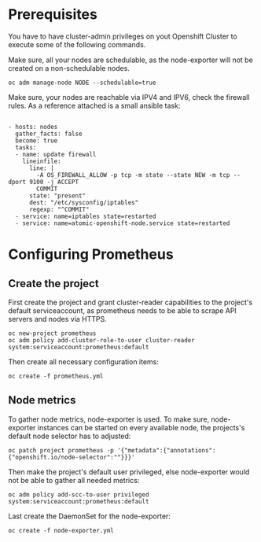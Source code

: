 # Prerequisites

You have to have cluster-admin privileges on yout Openshift Cluster to execute some of the following commands.

Make sure, all your nodes are schedulable, as the node-exporter will not be created on a non-schedulable nodes.

```
oc adm manage-node NODE --schedulable=true
```

Make sure, your nodes are reachable via IPV4 and IPV6, check the firewall rules. As a reference attached is a small ansible task:
```

- hosts: nodes
  gather_facts: false
  become: true
  tasks:
  - name: update firewall
    lineinfile:
      line: |
        -A OS_FIREWALL_ALLOW -p tcp -m state --state NEW -m tcp --dport 9100 -j ACCEPT
        COMMIT
      state: "present"
      dest: "/etc/sysconfig/iptables"
      regexp: "^COMMIT"
  - service: name=iptables state=restarted
  - service: name=atomic-openshift-node.service state=restarted
```

# Configuring Prometheus

## Create the project

First create the project and grant cluster-reader capabilities to the project's default serviceaccount, as prometheus needs to be able to scrape API servers and nodes via HTTPS.

```
oc new-project prometheus
oc adm policy add-cluster-role-to-user cluster-reader system:serviceaccount:prometheus:default
```

Then create all necessary configuration items:
```
oc create -f prometheus.yml
```

## Node metrics

To gather node metrics, node-exporter is used. To make sure, node-exporter instances can be started on every available node, the projects's default node selector has to adjusted:
```
oc patch project prometheus -p '{"metadata":{"annotations":{"openshift.io/node-selector":""}}}'
```

Then make the project's default user privileged, else node-exporter would not be able to gather all needed metrics:
```
oc adm policy add-scc-to-user privileged system:serviceaccount:prometheus:default
```

Last create the DaemonSet for the node-exporter:
```
oc create -f node-exporter.yml
```
